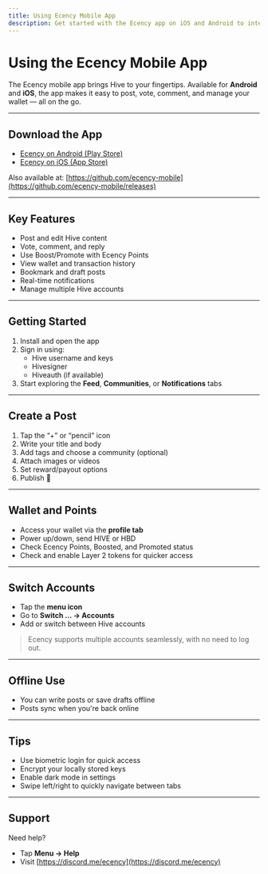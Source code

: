 ```yaml
---
title: Using Ecency Mobile App
description: Get started with the Ecency app on iOS and Android to interact with Hive anywhere.
---
```


# Using the Ecency Mobile App

The Ecency mobile app brings Hive to your fingertips. Available for **Android** and **iOS**, the app makes it easy to post, vote, comment, and manage your wallet — all on the go.

---

## Download the App

- [Ecency on Android (Play Store)](https://android.ecency.com)
- [Ecency on iOS (App Store)](https://ios.ecency.com)

Also available at: [https://github.com/ecency-mobile](https://github.com/ecency-mobile/releases)

---

## Key Features

- Post and edit Hive content
- Vote, comment, and reply
- Use Boost/Promote with Ecency Points
- View wallet and transaction history
- Bookmark and draft posts
- Real-time notifications
- Manage multiple Hive accounts

---

## Getting Started

1. Install and open the app
2. Sign in using:
    - Hive username and keys
    - Hivesigner
    - Hiveauth (if available)
3. Start exploring the **Feed**, **Communities**, or **Notifications** tabs

---

## Create a Post

1. Tap the “+” or “pencil” icon
2. Write your title and body
3. Add tags and choose a community (optional)
4. Attach images or videos
5. Set reward/payout options
6. Publish 🎉

---

## Wallet and Points

- Access your wallet via the **profile tab**
- Power up/down, send HIVE or HBD
- Check Ecency Points, Boosted, and Promoted status
- Check and enable Layer 2 tokens for quicker access

---

## Switch Accounts

- Tap the **menu icon**
- Go to **Switch ... → Accounts**
- Add or switch between Hive accounts

> Ecency supports multiple accounts seamlessly, with no need to log out.

---

## Offline Use

- You can write posts or save drafts offline
- Posts sync when you're back online

---

## Tips

- Use biometric login for quick access
- Encrypt your locally stored keys
- Enable dark mode in settings
- Swipe left/right to quickly navigate between tabs

---

## Support

Need help?
- Tap **Menu → Help**
- Visit [https://discord.me/ecency](https://discord.me/ecency)

